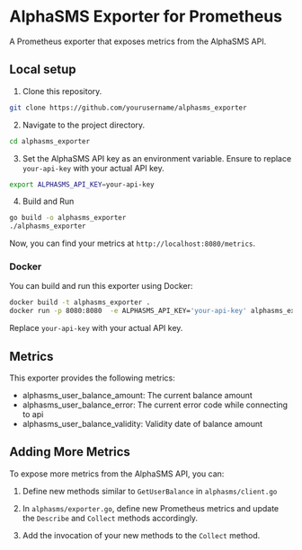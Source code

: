 # AlphaSMS Exporter for Prometheus

A Prometheus exporter that exposes metrics from the AlphaSMS API.

## Local setup

1. Clone this repository.

```sh
git clone https://github.com/yourusername/alphasms_exporter
```

2. Navigate to the project directory.

```sh
cd alphasms_exporter
```

3. Set the AlphaSMS API key as an environment variable.
   Ensure to replace `your-api-key` with your actual API key.
   
```sh
export ALPHASMS_API_KEY=your-api-key
```

4. Build and Run

```sh
go build -o alphasms_exporter
./alphasms_exporter
```

Now, you can find your metrics at `http://localhost:8080/metrics`.

### Docker

You can build and run this exporter using Docker:

```sh
docker build -t alphasms_exporter .
docker run -p 8080:8080  -e ALPHASMS_API_KEY='your-api-key' alphasms_exporter
```

Replace `your-api-key` with your actual API key.

## Metrics

This exporter provides the following metrics:

- alphasms_user_balance_amount: The current balance amount
- alphasms_user_balance_error: The current error code while connecting to api
- alphasms_user_balance_validity: Validity date of balance amount

## Adding More Metrics

To expose more metrics from the AlphaSMS API, you can:

1. Define new methods similar to `GetUserBalance` in `alphasms/client.go`

2. In `alphasms/exporter.go`, define new Prometheus metrics and update the `Describe` and `Collect` methods accordingly.

3. Add the invocation of your new methods to the `Collect` method.

